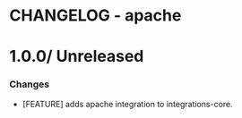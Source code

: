 # CHANGELOG - apache

1.0.0/ Unreleased
==================

### Changes

* [FEATURE] adds apache integration to integrations-core.

